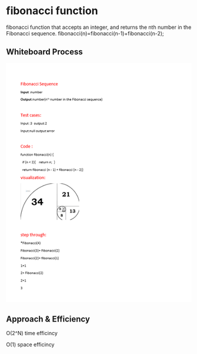 # fibonacci function
<!-- Description of the challenge -->
fibonacci function that accepts an integer, and returns the nth number in the Fibonacci sequence.
fibonacci(n)=fibonacci(n-1)+fibonacci(n-2);



## Whiteboard Process
<!-- Embedded whiteboard image -->
![](./Fibonacci.png)

## Approach & Efficiency
<!-- What approach did you take? Discuss Why. What is the Big O space/time for this approach? -->
 O(2^N) time efficincy

O(1) space  efficincy